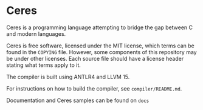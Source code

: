 # Ceres

Ceres is a programming language attempting to bridge the gap between C and modern languages.

Ceres is free software, licensed under the MIT license, which terms can be found in the `COPYING` file.
However, some components of this repository may be under other licenses. Each source file should
have a license header stating what terms apply to it.

The compiler is built using ANTLR4 and LLVM 15.

For instructions on how to build the compiler, see `compiler/README.md`.

Documentation and Ceres samples can be found on `docs`
